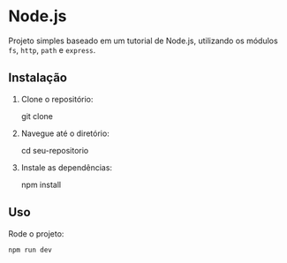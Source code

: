 # Node.js 

Projeto simples baseado em um tutorial de Node.js, utilizando os módulos `fs`, `http`, `path` e `express`.

## Instalação

1. Clone o repositório:
   
    git clone 
   
2. Navegue até o diretório:

    cd seu-repositorio
  
3. Instale as dependências:

    npm install
    
    
## Uso

Rode o projeto:
    
    npm run dev


    
